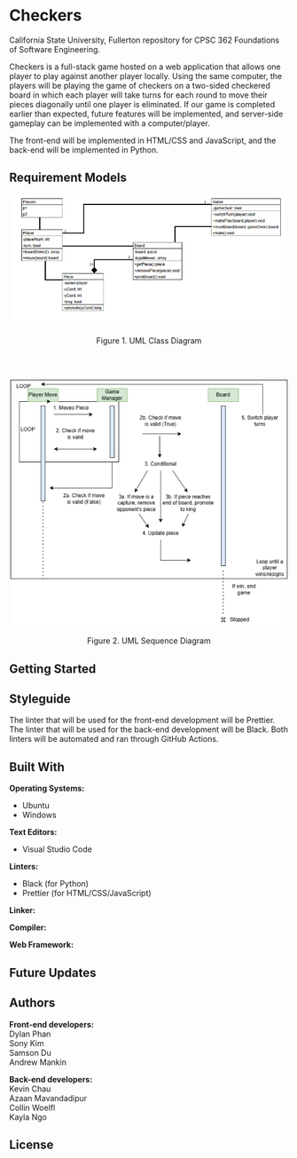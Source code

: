 # Checkers

California State University, Fullerton repository for CPSC 362 Foundations of Software Engineering.

Checkers is a full-stack game hosted on a web application that allows one player to play against another player locally. Using the same computer, the players will be playing the game of checkers on a two-sided checkered board in which each player will take turns for each round to move their pieces diagonally until one player is eliminated. If our game is completed earlier than expected, future features will be implemented, and server-side gameplay can be implemented with a computer/player.

The front-end will be implemented in HTML/CSS and JavaScript, and the back-end will be implemented in Python.

## Requirement Models
<p align="center">
  <img width="500" alt="Image of UML Class Diagram" src="uml_class.png">
  <p align="center">
    Figure 1. UML Class Diagram
  </p>
</p>
<br>
<br>
<p align="center">
  <img width="500" alt="Image of UML Class Diagram" src="uml_sequence.png">
  <p align="center">
    Figure 2. UML Sequence Diagram
  </p>
</p>

## Getting Started

## Styleguide

The linter that will be used for the front-end development will be Prettier.
The linter that will be used for the back-end development will be Black. Both linters will be automated and ran through GitHub Actions.

## Built With
**Operating Systems:** 
- Ubuntu
- Windows

**Text Editors:**
- Visual Studio Code

**Linters:**
- Black (for Python)
- Prettier (for HTML/CSS/JavaScript)

**Linker:**

**Compiler:**

**Web Framework:**


## Future Updates

## Authors
**Front-end developers:**  
Dylan Phan  
Sony Kim  
Samson Du  
Andrew Mankin  

**Back-end developers:**  
Kevin Chau  
Azaan Mavandadipur  
Collin Woelfl  
Kayla Ngo  

## License
